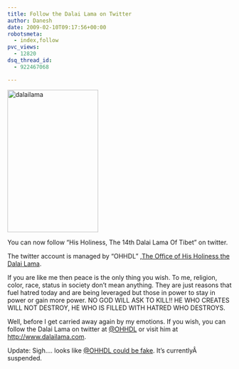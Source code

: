 ```yaml
---
title: Follow the Dalai Lama on Twitter
author: Danesh
date: 2009-02-10T09:17:56+00:00
robotsmeta:
  - index,follow
pvc_views:
  - 12820
dsq_thread_id:
  - 922467068

---
```

<img loading="lazy" class="alignnone size-full wp-image-1248" title="dalailama" src="/wp-content/uploads/2009/02/dalailama.jpg" alt="dalailama" width="204" height="320" />

You can now follow &#8220;His Holiness, The 14th Dalai Lama Of Tibet&#8221; on twitter.

The twitter account is managed by &#8220;OHHDL&#8221; ,[The Office of His Holiness the Dalai Lama][1].

If you are like me then peace is the only thing you wish. To me, religion, color, race, status in society don&#8217;t mean anything. They are just reasons that fuel hatred today and are being leveraged but those in power to stay in power or gain more power. NO GOD WILL ASK TO KILL!! HE WHO CREATES WILL NOT DESTROY, HE WHO IS FILLED WITH HATRED WHO DESTROYS.

Well, before I get carried away again by my emotions. If you wish, you can follow the Dalai Lama on twitter at [@OHHDL][2] or visit him at <http://www.dalailama.com>.

Update: Sigh&#8230;. looks like [@OHHDL could be fake][3]. It&#8217;s currentlyÂ  suspended.

 [1]: http://www.dalailama.com/page.9.htm
 [2]: http://twitter.com/OHHDL
 [3]: http://missinformationblog.blogspot.com/
